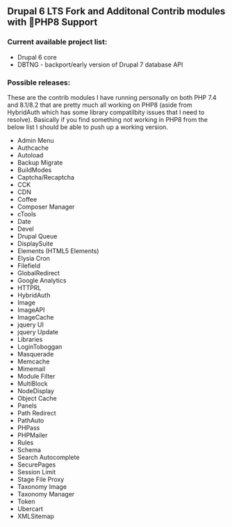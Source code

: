 ## Drupal 6 LTS Fork and Additonal Contrib modules with 🧙PHP8 Support

### Current available project list:

* Drupal 6 core
* DBTNG - backport/early version of Drupal 7 database API

### Possible releases:

These are the contrib modules I have running personally on both PHP 7.4 and 8.1/8.2 that are pretty much all working on PHP8 (aside from HybridAuth which has some library compatilbity issues that I need to resolve). Basically if you find something not working in PHP8 from the below list I should be able to push up a working version.

* Admin Menu
* Authcache
* Autoload
* Backup Migrate
* BuildModes
* Captcha/Recaptcha
* CCK
* CDN
* Coffee
* Composer Manager
* cTools
* Date
* Devel
* Drupal Queue
* DisplaySuite
* Elements (HTML5 Elements)
* Elysia Cron
* Filefield
* GlobalRedirect
* Google Analytics
* HTTPRL
* HybridAuth
* Image
* ImageAPI
* ImageCache
* jquery UI
* jquery Update
* Libraries
* LoginToboggan
* Masquerade
* Memcache
* Mimemail
* Module Filter
* MultiBlock
* NodeDisplay
* Object Cache
* Panels
* Path Redirect
* PathAuto
* PHPass
* PHPMailer
* Rules
* Schema
* Search Autocomplete
* SecurePages
* Session Limit
* Stage File Proxy
* Taxonomy Image
* Taxonomy Manager
* Token
* Ubercart
* XMLSitemap 
